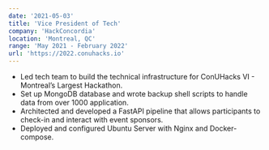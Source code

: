 ```yaml
---
date: '2021-05-03'
title: 'Vice President of Tech'
company: 'HackConcordia'
location: 'Montreal, QC'
range: 'May 2021 - February 2022'
url: 'https://2022.conuhacks.io'
---
```


- Led tech team to build the technical infrastructure for ConUHacks VI - Montreal’s Largest Hackathon.
- Set up MongoDB database and wrote backup shell scripts to handle data from over 1000 application.
- Architected and developed a FastAPI pipeline that allows participants to check-in and interact with event sponsors.
- Deployed and configured Ubuntu Server with Nginx and Docker-compose.
